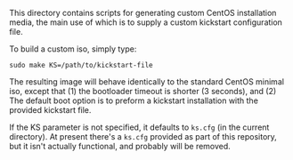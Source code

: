 This directory contains scripts for generating custom CentOS
installation media, the main use of which is to supply a custom
kickstart configuration file.

To build a custom iso, simply type:

    sudo make KS=/path/to/kickstart-file

The resulting image will behave identically to the standard CentOS
minimal iso, except that (1) the bootloader timeout is shorter (3
seconds), and (2) The default boot option is to preform a kickstart
installation with the provided kickstart file.

If the KS parameter is not specified, it defaults to `ks.cfg` (in the
current directory). At present there's a `ks.cfg` provided as part of
this repository, but it isn't actually functional, and probably will be
removed.
